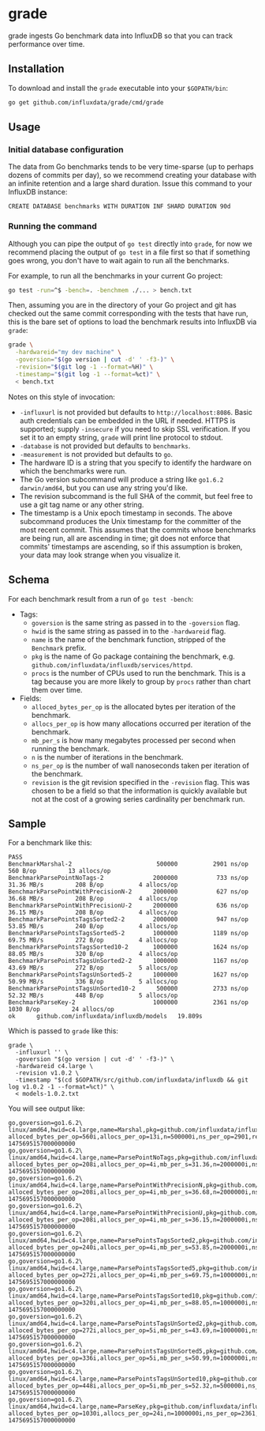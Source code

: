 # grade

grade ingests Go benchmark data into InfluxDB so that you can track performance over time.

## Installation

To download and install the `grade` executable into your `$GOPATH/bin`:

```sh
go get github.com/influxdata/grade/cmd/grade
```

## Usage

### Initial database configuration

The data from Go benchmarks tends to be very time-sparse (up to perhaps dozens of commits per day),
so we recommend creating your database with an infinite retention and a large shard duration.
Issue this command to your InfluxDB instance:

```
CREATE DATABASE benchmarks WITH DURATION INF SHARD DURATION 90d
```

### Running the command

Although you can pipe the output of `go test` directly into `grade`,
for now we recommend placing the output of `go test` in a file first so that if something goes wrong,
you don't have to wait again to run all the benchmarks.

For example, to run all the benchmarks in your current Go project:

```sh
go test -run=^$ -bench=. -benchmem ./... > bench.txt
```

Then, assuming you are in the directory of your Go project and 
git has checked out the same commit corresponding with the tests that have run,
this is the bare set of options to load the benchmark results into InfluxDB via `grade`:

```sh
grade \
  -hardwareid="my dev machine" \
  -goversion="$(go version | cut -d' ' -f3-)" \
  -revision="$(git log -1 --format=%H)" \
  -timestamp="$(git log -1 --format=%ct)" \
  < bench.txt
```

Notes on this style of invocation:

* `-influxurl` is not provided but defaults to `http://localhost:8086`.
Basic auth credentials can be embedded in the URL if needed.
HTTPS is supported; supply `-insecure` if you need to skip SSL verification.
If you set it to an empty string, `grade` will print line protocol to stdout.
* `-database` is not provided but defaults to `benchmarks`.
* `-measurement` is not provided but defaults to `go`.
* The hardware ID is a string that you specify to identify the hardware on which the benchmarks were run.
* The Go version subcommand will produce a string like `go1.6.2 darwin/amd64`, but you can use any string you'd like.
* The revision subcommand is the full SHA of the commit, but feel free to use a git tag name or any other string.
* The timestamp is a Unix epoch timestamp in seconds.
The above subcommand produces the Unix timestamp for the committer of the most recent commit.
This assumes that the commits whose benchmarks are being run, all are ascending in time;
git does not enforce that commits' timestamps are ascending, so if this assumption is broken,
your data may look strange when you visualize it.

## Schema

For each benchmark result from a run of `go test -bench`:

* Tags:
	* `goversion` is the same string as passed in to the `-goversion` flag.
	* `hwid` is the same string as passed in to the `-hardwareid` flag.
	* `name` is the name of the benchmark function, stripped of the `Benchmark` prefix.
	* `pkg` is the name of Go package containing the benchmark, e.g. `github.com/influxdata/influxdb/services/httpd`.
	* `procs` is the number of CPUs used to run the benchmark. This is a tag because you are more likely to group by `procs` rather than chart them over time.
* Fields:
	* `alloced_bytes_per_op` is the allocated bytes per iteration of the benchmark.
	* `allocs_per_op` is how many allocations occurred per iteration of the benchmark.
	* `mb_per_s` is how many megabytes processed per second when running the benchmark.
	* `n` is the number of iterations in the benchmark.
	* `ns_per_op` is the number of wall nanoseconds taken per iteration of the benchmark.
	* `revision` is the git revision specified in the `-revision` flag.
	This was chosen to be a field so that the information is quickly available but not at the cost of a growing series cardinality per benchmark run.

## Sample

For a benchmark like this:

```
PASS
BenchmarkMarshal-2                  	  500000	      2901 ns/op	     560 B/op	      13 allocs/op
BenchmarkParsePointNoTags-2         	 2000000	       733 ns/op	  31.36 MB/s	     208 B/op	       4 allocs/op
BenchmarkParsePointWithPrecisionN-2 	 2000000	       627 ns/op	  36.68 MB/s	     208 B/op	       4 allocs/op
BenchmarkParsePointWithPrecisionU-2 	 2000000	       636 ns/op	  36.15 MB/s	     208 B/op	       4 allocs/op
BenchmarkParsePointsTagsSorted2-2   	 2000000	       947 ns/op	  53.85 MB/s	     240 B/op	       4 allocs/op
BenchmarkParsePointsTagsSorted5-2   	 1000000	      1189 ns/op	  69.75 MB/s	     272 B/op	       4 allocs/op
BenchmarkParsePointsTagsSorted10-2  	 1000000	      1624 ns/op	  88.05 MB/s	     320 B/op	       4 allocs/op
BenchmarkParsePointsTagsUnSorted2-2 	 1000000	      1167 ns/op	  43.69 MB/s	     272 B/op	       5 allocs/op
BenchmarkParsePointsTagsUnSorted5-2 	 1000000	      1627 ns/op	  50.99 MB/s	     336 B/op	       5 allocs/op
BenchmarkParsePointsTagsUnSorted10-2	  500000	      2733 ns/op	  52.32 MB/s	     448 B/op	       5 allocs/op
BenchmarkParseKey-2                 	 1000000	      2361 ns/op	    1030 B/op	      24 allocs/op
ok  	github.com/influxdata/influxdb/models	19.809s
```

Which is passed to `grade` like this:

```
grade \
  -influxurl '' \
  -goversion "$(go version | cut -d' ' -f3-)" \
  -hardwareid c4.large \
  -revision v1.0.2 \
  -timestamp "$(cd $GOPATH/src/github.com/influxdata/influxdb && git log v1.0.2 -1 --format=%ct)" \
  < models-1.0.2.txt
```

You will see output like:
```
go,goversion=go1.6.2\ linux/amd64,hwid=c4.large,name=Marshal,pkg=github.com/influxdata/influxdb/models,procs=2 alloced_bytes_per_op=560i,allocs_per_op=13i,n=500000i,ns_per_op=2901,revision="v1.0.2" 1475695157000000000
go,goversion=go1.6.2\ linux/amd64,hwid=c4.large,name=ParsePointNoTags,pkg=github.com/influxdata/influxdb/models,procs=2 alloced_bytes_per_op=208i,allocs_per_op=4i,mb_per_s=31.36,n=2000000i,ns_per_op=733,revision="v1.0.2" 1475695157000000000
go,goversion=go1.6.2\ linux/amd64,hwid=c4.large,name=ParsePointWithPrecisionN,pkg=github.com/influxdata/influxdb/models,procs=2 alloced_bytes_per_op=208i,allocs_per_op=4i,mb_per_s=36.68,n=2000000i,ns_per_op=627,revision="v1.0.2" 1475695157000000000
go,goversion=go1.6.2\ linux/amd64,hwid=c4.large,name=ParsePointWithPrecisionU,pkg=github.com/influxdata/influxdb/models,procs=2 alloced_bytes_per_op=208i,allocs_per_op=4i,mb_per_s=36.15,n=2000000i,ns_per_op=636,revision="v1.0.2" 1475695157000000000
go,goversion=go1.6.2\ linux/amd64,hwid=c4.large,name=ParsePointsTagsSorted2,pkg=github.com/influxdata/influxdb/models,procs=2 alloced_bytes_per_op=240i,allocs_per_op=4i,mb_per_s=53.85,n=2000000i,ns_per_op=947,revision="v1.0.2" 1475695157000000000
go,goversion=go1.6.2\ linux/amd64,hwid=c4.large,name=ParsePointsTagsSorted5,pkg=github.com/influxdata/influxdb/models,procs=2 alloced_bytes_per_op=272i,allocs_per_op=4i,mb_per_s=69.75,n=1000000i,ns_per_op=1189,revision="v1.0.2" 1475695157000000000
go,goversion=go1.6.2\ linux/amd64,hwid=c4.large,name=ParsePointsTagsSorted10,pkg=github.com/influxdata/influxdb/models,procs=2 alloced_bytes_per_op=320i,allocs_per_op=4i,mb_per_s=88.05,n=1000000i,ns_per_op=1624,revision="v1.0.2" 1475695157000000000
go,goversion=go1.6.2\ linux/amd64,hwid=c4.large,name=ParsePointsTagsUnSorted2,pkg=github.com/influxdata/influxdb/models,procs=2 alloced_bytes_per_op=272i,allocs_per_op=5i,mb_per_s=43.69,n=1000000i,ns_per_op=1167,revision="v1.0.2" 1475695157000000000
go,goversion=go1.6.2\ linux/amd64,hwid=c4.large,name=ParsePointsTagsUnSorted5,pkg=github.com/influxdata/influxdb/models,procs=2 alloced_bytes_per_op=336i,allocs_per_op=5i,mb_per_s=50.99,n=1000000i,ns_per_op=1627,revision="v1.0.2" 1475695157000000000
go,goversion=go1.6.2\ linux/amd64,hwid=c4.large,name=ParsePointsTagsUnSorted10,pkg=github.com/influxdata/influxdb/models,procs=2 alloced_bytes_per_op=448i,allocs_per_op=5i,mb_per_s=52.32,n=500000i,ns_per_op=2733,revision="v1.0.2" 1475695157000000000
go,goversion=go1.6.2\ linux/amd64,hwid=c4.large,name=ParseKey,pkg=github.com/influxdata/influxdb/models,procs=2 alloced_bytes_per_op=1030i,allocs_per_op=24i,n=1000000i,ns_per_op=2361,revision="v1.0.2" 1475695157000000000
```
